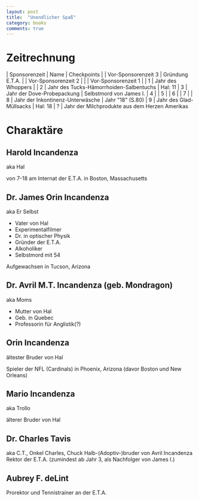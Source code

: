 ```yaml
---
layout: post
title:  "Unendlicher Spaß"
category: books
comments: true
---
```


# Zeitrechnung

| Sponsorenzeit | Name | Checkpoints
|   | Vor-Sponsorenzeit 3 | Gründung E.T.A.
|   | Vor-Sponsorenzeit 2 |
|   | Vor-Sponsorenzeit 1 |
| 1 | Jahr des Whoppers |
| 2 | Jahr des Tucks-Hämorrhoiden-Salbentuchs | Hal: 11
| 3 | Jahr der Dove-Probepackung | Selbstmord von James I.
| 4 |
| 5 |
| 6 |
| 7 |
| 8 | Jahr der Inkontinenz-Unterwäsche | Jahr "18" (S.80)
| 9 | Jahr des Glad-Müllsacks | Hal: 18
| ? | Jahr der Milchprodukte aus dem Herzen Amerikas


# Charaktäre


## Harold Incandenza

aka Hal

von 7-18 am Internat der E.T.A. in Boston, Massachusetts


## Dr. James Orin Incandenza

aka Er Selbst

* Vater von Hal
* Experimentalfilmer
* Dr. in optischer Physik
* Gründer der E.T.A.
* Alkoholiker
* Selbstmord mit 54

Aufgewachsen in Tucson, Arizona

## Dr. Avril M.T. Incandenza (geb. Mondragon)

aka Moms

* Mutter von Hal
* Geb. in Quebec
* Professorin für Anglistik(?)

## Orin Incandenza

ältester Bruder von Hal

Spieler der NFL (Cardinals) in Phoenix, Arizona (davor Boston und New Orleans)

## Mario Incandenza

aka Trollo

älterer Bruder von Hal

## Dr. Charles Tavis

aka C.T., Onkel Charles, Chuck
Halb-(Adoptiv-)bruder von Avril Incandenza
Rektor der E.T.A. (zumindest ab Jahr 3, als Nachfolger von James I.)


## Aubrey F. deLint

Prorektor und Tennistrainer an der E.T.A.
